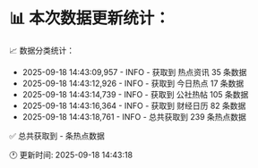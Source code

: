 📊 本次数据更新统计：
==========================

📈 数据分类统计：
- 2025-09-18 14:43:09,957 - INFO - 获取到 热点资讯 35 条数据
- 2025-09-18 14:43:12,926 - INFO - 获取到 今日热点 17 条数据
- 2025-09-18 14:43:14,739 - INFO - 获取到 公社热帖 105 条数据
- 2025-09-18 14:43:16,364 - INFO - 获取到 财经日历 82 条数据
- 2025-09-18 14:43:18,761 - INFO - 总共获取到 239 条热点数据

✅ 总共获取到 - 条热点数据

🕐 更新时间: 2025-09-18 14:43:18
